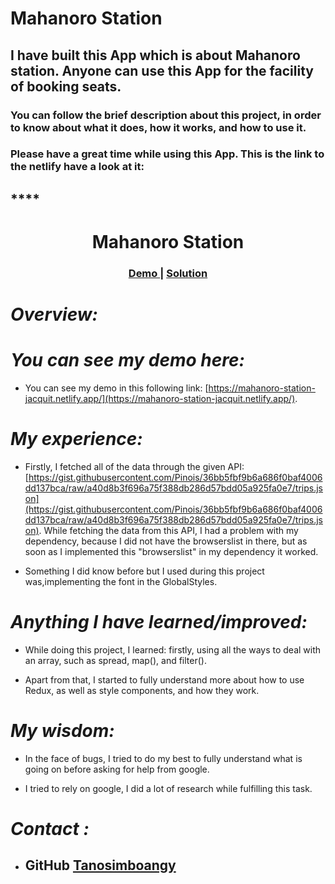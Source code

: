 # Mahanoro Station
 
## I have built this App which is about Mahanoro station. Anyone can use this App for the facility of booking seats.
 
### You can follow the brief description about this project, in order to know about what it does, how it works, and how to use it.
 
### Please have a great time while using this App. This is the link to the netlify have a look at it:  
## ****
 
<h1 align="center">Mahanoro Station</h1>
 
<div align="center">
  <h3>
    <a href="https://{https://mahanoro-station-jacquit.netlify.app}">
      Demo
    </a>
    <span> | </span>
    <a href="https://{https://github.com/Tanosimboangy/mahanoro-station}">
      Solution
    </a>
  </h3>
</div>
 
# *Overview:*
 
 
# *You can see my demo here:*
- You can see my demo in this following link: [https://mahanoro-station-jacquit.netlify.app/](https://mahanoro-station-jacquit.netlify.app/).
 
# *My experience:*
 
 - Firstly, I fetched all of the data through the given API: [https://gist.githubusercontent.com/Pinois/36bb5fbf9b6a686f0baf4006dd137bca/raw/a40d8b3f696a75f388db286d57bdd05a925fa0e7/trips.json](https://gist.githubusercontent.com/Pinois/36bb5fbf9b6a686f0baf4006dd137bca/raw/a40d8b3f696a75f388db286d57bdd05a925fa0e7/trips.json). While fetching the data from this API, I had a problem with my dependency, because I did not have the browserslist in there, but as soon as I implemented this "browserslist" in my dependency it worked.
 
- Something I did know before but I used during this project was,implementing the font in the GlobalStyles.
 
# *Anything I have learned/improved:*
 
- While doing this project, I learned: firstly, using all the ways to deal with an array, such as spread, map(), and filter().
 
- Apart from that, I started to fully understand more about how to use Redux, as well as style components, and how they work.
 
# *My wisdom:*
 
- In the face of bugs, I tried to do my best to fully understand what is going on before asking for help from google.
 
- I tried to rely on google, I did a lot of research  while fulfilling this task.
 
# *Contact :*
- ## GitHub [Tanosimboangy](https://github.com/Tanosimboangy)
